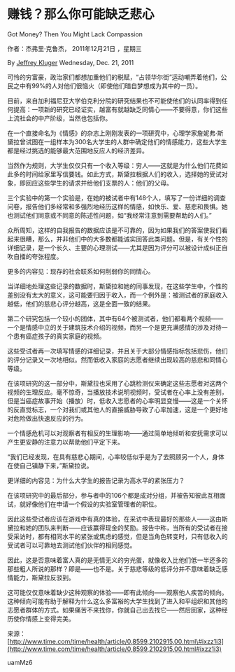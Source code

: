 # 赚钱？那么你可能缺乏悲心

Got Money? Then You Might Lack Compassion

作者：杰弗里·克鲁杰， 2011年12月21日 ，星期三

By [Jeffrey Kluger](http://www.time.com/time/letters/email_letter.html) Wednesday, Dec. 21, 2011

可怜的穷富豪，政治家们都想加重他们的税赋，“占领华尔街”运动嘲弄着他们，公民之中有99%的人对他们很恼火（即使他们暗自梦想成为其中的一员）。

目前，来自加利福尼亚大学伯克利分院的研究结果也不可能使他们的认同率得到任何提高：一项新的研究已经证实，越富有就越缺乏同情心——不要得意，你们这些上流社会的中产阶级，当然也包括你。

在一个直接命名为《情感》的杂志上刚刚发表的一项研究中，心理学家詹妮弗·斯黛拉曾试图在一组样本为300名大学生的人群中确定他们的情感能力，这些大学生都是经过挑选的能够最大范围地反应人的经济差异。

当然作为规则，大学生仅仅只有一个收入等级：穷人——这就是为什么他们花费如此多的时间给家里写信要钱。如此方式，斯黛拉根据人们的收入，选择她的受试对象，即回应这些学生的请求并给他们支票的人：他们的父母。

三个实验中的第一个实验是，在她的被试者中有148个人，填写了一份详细的调查问卷，报告他们多经常和多强烈地经历这样的情感，如快乐、爱、慈悲和畏惧。她也测试他们同意或不同意的陈述性问题，如“我经常注意到需要帮助的人们。”

众所周知，这样的自我报告的数据应该是不可靠的，因为如果我们的答案使我们看起来很糟，那么，并非他们中的大多数都能诚实回答此类问题。但是，有关个性的详细记录，是一个长久、主要的心理测试——尤其是因为评分可以被设计成纠正自吹自擂的夸张程度。

更多的内容见：现存的社会联系如何削弱你的同情心。

当详细地处理这些记录的数据时，斯黛拉和她的同事发现，在这些学生中，个性的差别没有太大的意义，这可能要归因于收入，而一个例外是：被测试者的家庭收入越低，他们的慈悲心评分越高，这是全面一致的结果。

第二个研究包括一个较小的团体，其中有64个被测试者，他们都看两个视频——一个是情感中立的关于建筑技术介绍的视频，而另一个是更充满感情的涉及对待一个患有癌症孩子的真实家庭的视频。

这些受试者再一次填写情感的详细记录，并且关于大部分情感指标包括悲伤，他们的评分记录又一次地相似。然而低收入家庭的志愿者继续出现较高的慈悲和同情心等级。

在该项研究的这一部分中，斯黛拉也采用了心跳检测仪来确定这些志愿者对这两个视频的生理反应。毫不惊奇，当播放技术说明视频时，受试者在心率上没有差别，但是当癌症故事开始（播放）时，低收入志愿者的心率明显变慢——这是一个关怀的反直觉标志，一个对我们或其他人的直接威胁导致了心率加速，这是一个更好地对危险做出快速反应的行为。

一个情感危机可以对观察者有相反的生理影响——通过简单地倾听和安抚需求可以产生更安静的注意力以帮助他们平定下来。

“我们已经发现，在具有慈悲心期间，心率较低似乎是为了去照顾另一个人，身体在使自己镇静下来，”斯黛拉说。

更详细的内容见：为什么大学生的报告记录为高水平的紧张压力？

在该项研究中的最后部分，参与者中的106个都是成对分组，并被告知彼此互相面试，就好像他们在申请一个假设的实验室管理者的职位。

因此这些受试者应该在游戏中有真的体验，在采访中表现最好的那些人——这由斯黛拉和她的团队来判断——应该赢得现金的奖励。报告中称，当所有的受试者在接受采访时，都有相同水平的紧张或焦虑的感觉，但是当角色转变时，只有低收入的受试者可以可靠地去测试他们伙伴的相同感觉。

因此，这是否意味着富人真的是无情无义的穷光蛋，就像收入比他们低一半还多的那些粗人所说的那样？即是——也不是。关于慈悲等级的低评分并不意味着缺乏感情能力，斯黛拉反驳到。

这可能仅仅意味着缺少这种观察的体验——即有此倾向——观察他人疾苦的倾向。这种倾向可能有助于解释为什么这么多富裕的大学生找到了进入和平组织和其他的志愿者群体的方式。如果痛苦不来找你，你就自己出去找它——然后回家，这种经历使你情感上变得完美。

来源：[http://www.time.com/time/health/article/0,8599,2102915,00.html\#ixzz1i3](http://www.time.com/time/health/article/0,8599,2102915,00.html#ixzz1i3)

uamMz6

